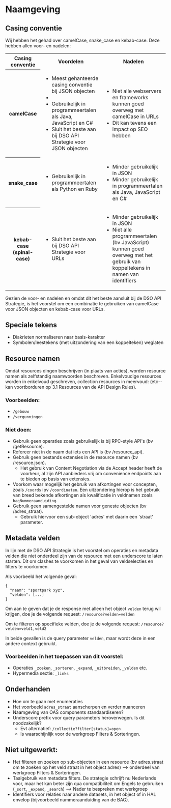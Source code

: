 # Naamgeving
## Casing conventie
Wij hebben het gehad over camelCase, snake_case en kebab-case. Deze hebben allen voor- en nadelen:

<table>
    <tr>
        <th>Casing conventie</th>
        <th>Voordelen</th>
        <th>Nadelen</th>
    </tr>
    <tr>
        <th>camelCase</th>
        <td>
            <ul>
                <li>Meest gehanteerde casing conventie bij JSON objecten<li>
                <li>Gebruikelijk in programmeertalen als Java, JavaScript en C#</li>
                <li>Sluit het beste aan bij DSO API Strategie voor JSON objecten</li>
            </ul>
        </td>
        <td>
            <ul>
                <li>Niet alle webservers en frameworks kunnen goed overweg met camelCase in URLs</li>
                <li>Dit kan tevens een impact op SEO hebben</li>
            </ul>
        </td>
    <tr>
    <tr>
        <th>snake_case</th>
        <td>
            <ul>
                <li>Gebruikelijk in programmeertalen als Python en Ruby</li>
            </ul>
        </td>
        <td>
            <ul>
                <li>Minder gebruikelijk in JSON</li>
                <li>Minder gebruikelijk in programmeertalen als Java, JavaScript en C#</li>
            </ul>
        </td>
    </tr>
    <tr>
        <th>kebab-case (spinal-case)</th>
        <td>
            <ul>
                <li>Sluit het beste aan bij DSO API Strategie voor URLs</li>
            </ul>
        </td>
        <td>
            <ul>
                <li>Minder gebruikelijk in JSON</li>
                <li>Niet alle programmeertalen (bv JavaScript) kunnen goed overweg met het gebruik van koppeltekens in namen van identifiers</li>
            </ul>
        </td>
    </tr>
</table>

Gezien de voor- en nadelen en omdat dit het beste aansluit bij de DSO API Strategie, is het voorstel om een combinatie te gebruiken van camelCase voor JSON objecten en kebab-case voor URLs.
 
## Speciale tekens
- Diakrieten normaliseren naar basis-karakter
- Symbolen/leestekens (met uitzondering van een koppelteken) weglaten
 
## Resource namen
Omdat resources dingen beschrijven (in plaats van acties), worden resource namen als zelfstandig naamwoorden beschreven. Enkelvoudige resources worden in enkelvoud geschreven, collection resources in meervoud:
(etc--kan voortborduren op 3.1 Resources van de API Design Rules).
 
### Voorbeelden:
- `/gebouw`
- `/vergunningen`
 
### Niet doen:
- Gebruik geen operaties zoals gebruikelijk is bij RPC-style API's (bv /getResource).
- Refereer niet in de naam dat iets een API is (bv /resource_api).
- Gebruik geen bestands extensies in de resource namen (bv /resource.json).
    - Het gebruik van Content Negotiation via de Accept header heeft de voorkeur, al zijn API aanbieders vrij om convenience endpoints aan te bieden op basis van extensies.
- Voorkom waar mogelijk het gebruik van afkortingen voor concepten, zoals `/coords` ipv `/coordinaten`. Een uitzondering hierop is het gebruik van breed bekende afkortingen als kwalificatie in veldnamen zoals `bagNummeraanduiding`. 
- Gebruik geen samengestelde namen voor geneste objecten (bv /adres_straat).
    - Gebruik hiervoor een sub-object 'adres' met daarin een 'straat' parameter.
 
## Metadata velden
In lijn met de DSO API Strategie is het voorstel om operaties en metadata velden die niet onderdeel zijn van de resource met een underscore te laten starten. Dit om clashes te voorkomen in het geval van veldselecties en filters te voorkomen.
 
Als voorbeeld het volgende geval:

```
{
  "naam": "sportpark xyz",
  "velden": [...]
}
```
 
Om aan te geven dat je de response met alleen het object `velden` terug wil krijgen, doe je de volgende request:
`/resource?velden=velden`
 
Om te filteren op specifieke velden, doe je de volgende request:
`/resource?velden=veld1,veld2`
 
In beide gevallen is de query parameter `velden`, maar wordt deze in een andere context gebruikt.
 
### Voorbeelden in het toepassen van dit voorstel:
- Operaties `_zoeken`, `_sorteren`, `_expand`, `_uitbreiden`, `_velden` etc.
- Hypermedia sectie: `_links`
 
## Onderhanden
- Hoe om te gaan met enumeraties
- Het voorbeeld `adres_straat` aanscherpen en verder nuanceren
- Naamgeving van OAS components standaardiseren?
- Underscore prefix voor query parameters heroverwegen. Is dit noodzakelijk?
    - Evt alternatief: `/collectie?filter[status]=open`
    - Is waarschijnlijk voor de werkgroep Filters & Sorteringen.
## Niet uitgewerkt:
- Het filteren en zoeken op sub-objecten in een resource (bv adres.straat om te zoeken op het veld straat in het object adres) --> onderdeel van werkgroep Filters & Sorteringen.
- Taalgebruik van metadata filters. De strategie schrijft nu Nederlands voor, maar het kan beter zijn qua compatibiliteit om Engels te gebruiken (`_sort`, `_expand`, `_search`) --> Nader te bespreken met werkgroep
- Identifiers voor relaties naar andere datasets, in het object of in HAL envelop (bijvoorbeeld nummeraanduiding van de BAG).
